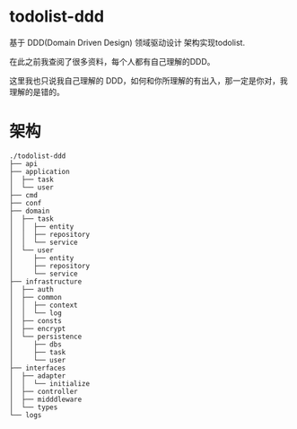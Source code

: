 # todolist-ddd
基于 DDD(Domain Driven Design) 领域驱动设计 架构实现todolist. 

在此之前我查阅了很多资料，每个人都有自己理解的DDD。

这里我也只说我自己理解的 DDD，如何和你所理解的有出入，那一定是你对，我理解的是错的。

# 架构
```shell
./todolist-ddd
├── api
├── application
│  ├── task
│  └── user
├── cmd
├── conf
├── domain
│  ├── task
│  │  ├── entity
│  │  ├── repository
│  │  └── service
│  └── user
│     ├── entity
│     ├── repository
│     └── service
├── infrastructure
│  ├── auth
│  ├── common
│  │  ├── context
│  │  └── log
│  ├── consts
│  ├── encrypt
│  └── persistence
│     ├── dbs
│     ├── task
│     └── user
├── interfaces
│  ├── adapter
│  │  └── initialize
│  ├── controller
│  ├── midddleware
│  └── types
└── logs

```